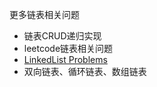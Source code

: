 更多链表相关问题
- 链表CRUD递归实现
- leetcode链表相关问题
- [LinkedList Problems](https://git.imooc.com/coding-207/coding-207/src/master/05-Recursion/Optional-02-Stanford-LinkedList-Problems/LinkedListProblems.pdf)
- 双向链表、循环链表、数组链表